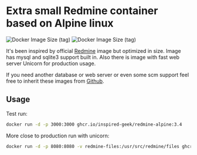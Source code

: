 # Extra small Redmine container based on Alpine linux

![Docker Image Size (tag)](https://ghcr-badge.deta.dev/inspired-geek/redmine-alpine/size?tag=3.4-ci&label=base+image+size)
![Docker Image Size (tag)](https://ghcr-badge.deta.dev/inspired-geek/redmine-alpine/size?tag=3.4-ci-unicorn&label=unicorn+image+size)

It's been inspired by official [Redmine](https://hub.docker.com/_/redmine/) image but optimized in size.
Image has mysql and sqlite3 support built in.
Also there is image with fast web server Unicorn for production usage.

If you need another database or web server or even some scm support feel free to inherit these images from [Github](https://github.com/inspired-geek/redmine-alpine/pkgs/container/redmine-alpine).

## Usage

Test run:

```bash
docker run -d -p 3000:3000 ghcr.io/inspired-geek/redmine-alpine:3.4
```

More close to production run with unicorn:

```bash
docker run -d -p 8080:8080 -v redmine-files:/usr/src/redmine/files ghcr.io/inspired-geek/redmine-alpine:3.4-unicorn
```
